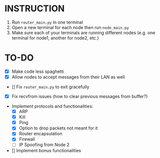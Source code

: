 # INSTRUCTION
1. Run `router_main.py` in one terminal
2. Open a new terminal for each node then run `node_main.py`
3. Make sure each of your terminals are running different nodes (e.g. one terminal for node1, another for node2, etc.)

# TO-DO
- [x] Make code less spaghetti
- [x] Allow nodes to accept messages from their LAN as well
- [] Fix `router_main.py` to exit gracefully
- [x] Fix recvfrom issues (how to clear previous messages from buffer?)
- Implement protocols and functionalities: 
    - [x] ARP
    - [x] Kill
    - [x] Ping
    - [x] Option to drop packets not meant for it
    - [x] Router encapsulation
    - [x] Firewall
    - [ ] IP Spoofing from Node 2
- [] Implement bonus functionalities
